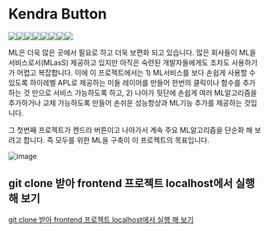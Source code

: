 # Kendra Button

[![](https://sourcerer.io/fame/hunkim/awskrug/kendra-button/images/0)](https://sourcerer.io/fame/hunkim/awskrug/kendra-button/links/0)[![](https://sourcerer.io/fame/hunkim/awskrug/kendra-button/images/1)](https://sourcerer.io/fame/hunkim/awskrug/kendra-button/links/1)[![](https://sourcerer.io/fame/hunkim/awskrug/kendra-button/images/2)](https://sourcerer.io/fame/hunkim/awskrug/kendra-button/links/2)[![](https://sourcerer.io/fame/hunkim/awskrug/kendra-button/images/3)](https://sourcerer.io/fame/hunkim/awskrug/kendra-button/links/3)[![](https://sourcerer.io/fame/hunkim/awskrug/kendra-button/images/4)](https://sourcerer.io/fame/hunkim/awskrug/kendra-button/links/4)[![](https://sourcerer.io/fame/hunkim/awskrug/kendra-button/images/5)](https://sourcerer.io/fame/hunkim/awskrug/kendra-button/links/5)[![](https://sourcerer.io/fame/hunkim/awskrug/kendra-button/images/6)](https://sourcerer.io/fame/hunkim/awskrug/kendra-button/links/6)[![](https://sourcerer.io/fame/hunkim/awskrug/kendra-button/images/7)](https://sourcerer.io/fame/hunkim/awskrug/kendra-button/links/7)

ML은 더욱 많은 곳에서 필요로 하고 더욱 보편화 되고 있습니다. 많은 회사들이 ML을 서비스로서(MLasS) 제공하고 있지만 아직은 숙련된 개발자들에게도 조차도  사용하기가 어렵고 복잡합니다. 이에 이 프로젝트에서는 1) ML서비스를 보다 손쉽게 사용할 수 있도록 하이레벨 APL로 제공하는 미들 레이어를 만들어 한번의 클릭이나 함수를 추가 하는 것 만으로 서비스 가능하도록 하고, 2) 나아가 뒷단에 손쉽게 여러 ML알고리즘을 추가하거나 교체 가능하도록 만들어 손쉬운 성능항상과 ML기능 추가를 제공하는 것입니다.

그 첫번째 프로젝트가 켄드라 버튼이고 나아가서 계속 주요 ML알고리즘을 단순화 해 보려고 합니다. 즉  모두를 위한 ML을 구축이 이 프로젝트의 목표입니다.

![image](https://github.com/awskrug/kendra-button/blob/master/images/image.png)

## git clone 받아 frontend 프로젝트 localhost에서 실행 해 보기

[git clone 받아 frontend 프로젝트 localhost에서 실행 해 보기](https://github.com/awskrug/kendra-button/wiki/frontend-%ED%94%84%EB%A1%9C%EC%A0%9D%ED%8A%B8-git-clone-%EB%B0%9B%EC%95%84-localhost%EC%97%90%EC%84%9C-%EC%8B%A4%ED%96%89-%ED%95%B4-%EB%B3%B4%EA%B8%B0)